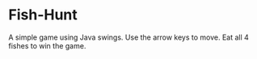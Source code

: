 # Fish-Hunt


A simple game using Java swings. 
Use the arrow keys to move. 
Eat all 4 fishes to win the game. 
